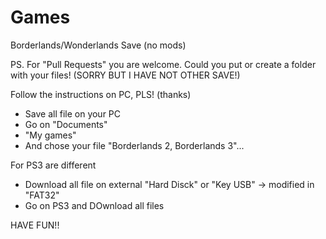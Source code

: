 # Games
Borderlands/Wonderlands Save (no mods)

PS. For "Pull Requests" you are welcome. Could you put or create a folder with your files! (SORRY BUT I HAVE NOT OTHER SAVE!)

Follow the instructions on PC, PLS! (thanks)
- Save all file on your PC
- Go on "Documents"
- "My games"
- And chose your file "Borderlands 2, Borderlands 3"...

For PS3 are different
- Download all file on external "Hard Disck" or "Key USB" -> modified in "FAT32"
- Go on PS3 and DOwnload all files

HAVE FUN!!